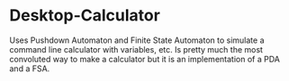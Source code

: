 # Desktop-Calculator
Uses Pushdown Automaton and Finite State Automaton to simulate a command line calculator with variables, etc. 
Is pretty much the most convoluted way to make a calculator but it is an implementation of a PDA and a FSA.
